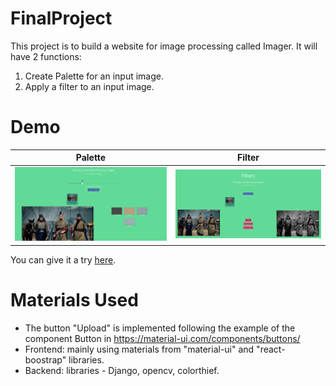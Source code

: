 # FinalProject
This project is to build a website for image processing called Imager. It will have 2 functions:
1. Create Palette for an input image.
2. Apply a filter to an input image. 

# Demo
Palette           |  Filter
:-------------------------:|:-------------------------:
![Palette](imager.png)  |  ![Filter](filter.png)

You can give it a try [here](https://letatanu.github.io/FinalProject/#/).
# Materials Used
- The button "Upload" is implemented following the example of the component Button in https://material-ui.com/components/buttons/
- Frontend: mainly using materials from "material-ui" and "react-boostrap" libraries.
- Backend: libraries - Django, opencv, colorthief.
